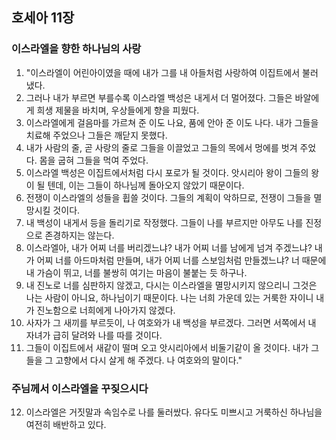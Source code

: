 ## 호세아 11장

### 이스라엘을 향한 하나님의 사랑
1. "이스라엘이 어린아이였을 때에 내가 그를 내 아들처럼 사랑하여 이집트에서 불러 냈다.
2. 그러나 내가 부르면 부를수록 이스라엘 백성은 내게서 더 멀어졌다. 그들은 바알에게 희생 제물을 바치며, 우상들에게 향을 피웠다.
3. 이스라엘에게 걸음마를 가르쳐 준 이도 나요, 품에 안아 준 이도 나다. 내가 그들을 치료해 주었으나 그들은 깨닫지 못했다.
4. 내가 사람의 줄, 곧 사랑의 줄로 그들을 이끌었고 그들의 목에서 멍에를 벗겨 주었다. 몸을 굽혀 그들을 먹여 주었다.
5. 이스라엘 백성은 이집트에서처럼 다시 포로가 될 것이다. 앗시리아 왕이 그들의 왕이 될 텐데, 이는 그들이 하나님께 돌아오지 않았기 때문이다.
6. 전쟁이 이스라엘의 성들을 휩쓸 것이다. 그들의 계획이 악하므로, 전쟁이 그들을 멸망시킬 것이다.
7. 내 백성이 내게서 등을 돌리기로 작정했다. 그들이 나를 부르지만 아무도 나를 진정으로 존경하지는 않는다.
8. 이스라엘아, 내가 어찌 너를 버리겠느냐? 내가 어찌 너를 남에게 넘겨 주겠느냐? 내가 어찌 너를 아드마처럼 만들며, 내가 어찌 너를 스보임처럼 만들겠느냐? 너 때문에 내 가슴이 뛰고, 너를 불쌍히 여기는 마음이 불붙는 듯 하구나.
9. 내 진노로 너를 심판하지 않겠고, 다시는 이스라엘을 멸망시키지 않으리니 그것은 나는 사람이 아니요, 하나님이기 때문이다. 나는 너희 가운데 있는 거룩한 자이니 내가 진노함으로 너희에게 나아가지 않겠다.
10. 사자가 그 새끼를 부르듯이, 나 여호와가 내 백성을 부르겠다. 그러면 서쪽에서 내 자녀가 급히 달려와 나를 따를 것이다.
11. 그들이 이집트에서 새같이 떨며 오고 앗시리아에서 비둘기같이 올 것이다. 내가 그들을 그 고향에서 다시 살게 해 주겠다. 나 여호와의 말이다."
### 주님께서 이스라엘을 꾸짖으시다
12. 이스라엘은 거짓말과 속임수로 나를 둘러쌌다. 유다도 미쁘시고 거룩하신 하나님을 여전히 배반하고 있다.